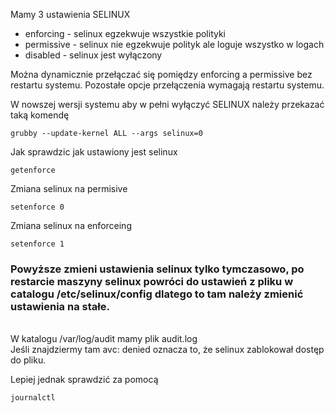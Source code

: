 Mamy 3 ustawienia SELINUX

- enforcing - selinux egzekwuje wszystkie polityki
- permissive - selinux nie egzekwuje polityk ale loguje wszystko w logach
- disabled - selinux jest wyłączony

Można dynamicznie przełączać się pomiędzy enforcing a permissive bez restartu systemu. Pozostałe opcje przełączenia wymagają restartu systemu.

W nowszej wersji systemu aby w pełni wyłączyć SELINUX należy przekazać taką komendę 

```
grubby --update-kernel ALL --args selinux=0
```

Jak sprawdzic jak ustawiony jest selinux


```
getenforce
```

Zmiana selinux na permisive

```
setenforce 0
```

Zmiana selinux na enforceing

```
setenforce 1
```

### Powyższe zmieni ustawienia selinux tylko tymczasowo, po restarcie maszyny selinux powróci do ustawień z pliku w catalogu /etc/selinux/config dlatego to tam należy zmienić ustawienia na stałe.

<br>
W katalogu /var/log/audit mamy plik audit.log <br>
Jeśli znajdziermy tam avc: denied oznacza to, że selinux zablokował dostęp do pliku.

Lepiej jednak sprawdzić za pomocą 
```
journalctl
```
